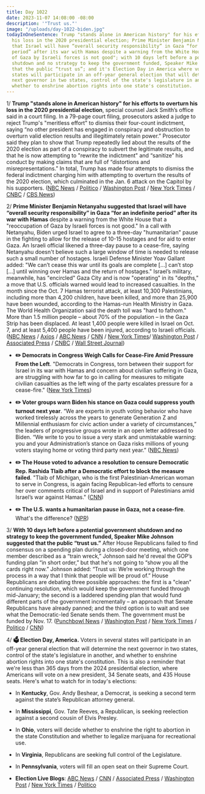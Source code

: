 ```yaml
---
title: Day 1022
date: 2023-11-07 14:08:00 -08:00
description: '"Trust us."'
image: "/uploads/day-1022-biden.jpg"
todayInOneSentence: Trump "stands alone in American history" for his efforts to overturn
  his loss in the 2020 presidential election; Prime Minister Benjamin Netanyahu suggested
  that Israel will have “overall security responsibility” in Gaza “for an indefinite
  period” after its war with Hamas despite a warning from the White House that a "reoccupation
  of Gaza by Israeli forces is not good"; with 10 days left before a potential government
  shutdown and no strategy to keep the government funded, Speaker Mike Johnson suggested
  that the public “trust us”; and it's Election Day in America where voters in several
  states will participate in an off-year general election that will determine the
  next governor in two states, control of the state's legislature in another, and
  whether to enshrine abortion rights into one state's constitution.
---
```


1/ **Trump "stands alone in American history" for his efforts to overturn his loss in the 2020 presidential election**, special counsel Jack Smith’s office said in a court filing. In a 79-page court filing, prosecutors asked a judge to reject Trump's "meritless effort" to dismiss their four-count indictment, saying “no other president has engaged in conspiracy and obstruction to overturn valid election results and illegitimately retain power.” Prosecutor said they plan to show that Trump repeatedly lied about the results of the 2020 election as part of a conspiracy to subvert the legitimate results, and that he is now attempting to "rewrite the indictment" and “sanitize” his conduct by making claims that are full of “distortions and misrepresentations.” In total, Trump has made four attempts to dismiss the federal indictment charging him with attempting to overturn the results of the 2020 election, which culminated in the Jan. 6 attack on the Capitol by his supporters. ([NBC News](https://www.nbcnews.com/politics/donald-trump/jan-6-riot-was-culmination-trump-conspiracies-overturn-2020-election-s-rcna123897) / [Politico](https://www.politico.com/news/2023/11/06/trump-special-counsel-motion-dismiss-response-00125663) / [Washington Post](https://www.washingtonpost.com/dc-md-va/2023/11/06/trump-defense-big-lie-jan-6/) / [New York Times](https://www.nytimes.com/2023/11/06/us/politics/trump-election-case-prosecutors.html) / [CNBC](https://www.cnbc.com/2023/11/06/trump-unique-in-us-history-for-alleged-crimes-jack-smith-says.html) / [CBS News](https://www.cbsnews.com/news/special-counsel-trump-motion-to-dismiss-federal-election-case-meritless/))

2/ **Prime Minister Benjamin Netanyahu suggested that Israel will have “overall security responsibility” in Gaza “for an indefinite period” after its war with Hamas** despite a warning from the White House that a "reoccupation of Gaza by Israeli forces is not good." In a call with Netanyahu, Biden urged Israel to agree to a three-day "humanitarian" pause in the fighting to allow for the release of 10-15 hostages and for aid to enter Gaza. An Israeli official likened a three-day pause to a cease-fire, saying Netanyahu doesn't believe such a large window of time is needed to release such a small number of hostages. Israeli Defense Minister Yoav Gallant added: "We can’t cease this war until its goals are complete \[...\] can’t stop \[...\] until winning over Hamas and the return of hostages." Israel’s military, meanwhile, has "encircled" Gaza City and is now "operating" in its "depths," a move that U.S. officials warned would lead to increased casualties. In the month since the Oct. 7 Hamas terrorist attack, at least 10,300 Palestinians, including more than 4,200 children, have been killed, and more than 25,900 have been wounded, according to the Hamas-run Health Ministry in Gaza. The World Health Organization said the death toll was "hard to fathom." More than 1.5 million people – about 70% of the population – in the Gaza Strip has been displaced. At least 1,400 people were killed in Israel on Oct. 7, and at least 5,400 people have been injured, according to Israeli officials. ([NBC News](https://www.nbcnews.com/news/world/live-blog/israel-hamas-war-live-updates-rcna123954) / [Axios](https://www.axios.com/2023/11/07/biden-netanayhu-gaza-hamas-ceasefire-pause-hostages) / [ABC News](https://abcnews.go.com/International/live-updates/israel-gaza-hamas/?id=104617602) / [CNN](https://www.cnn.com/middleeast/live-news/israel-hamas-war-gaza-news-11-07-23/index.html) / [New York Times](https://www.nytimes.com/live/2023/11/07/world/israel-hamas-war-gaza)/ [Washington Post](https://www.washingtonpost.com/world/2023/11/07/israel-war-news-hamas-gaza-palestine/) / [Associated Press](https://apnews.com/article/israel-hamas-war-live-updates-11-07-2023-01690c41e981827e01db463eba1e045d) / [CNBC](https://www.cnbc.com/2023/11/07/israel-hamas-war-live-updates-latest-news-on-gaza-conflict.html) / [Wall Street Journal](https://www.wsj.com/world/middle-east/netanyahu-says-israel-will-control-gaza-security-indefinitely-5979ac93))

* **✏️ Democrats in Congress Weigh Calls for Cease-Fire Amid Pressure From the Left**. "Democrats in Congress, torn between their support for Israel in its war with Hamas and concern about civilian suffering in Gaza, are struggling with how far to go in calling for measures to mitigate civilian casualties as the left wing of the party escalates pressure for a cease-fire." ([New York Times](https://www.nytimes.com/2023/11/06/us/politics/democrats-cease-fire-israel-gaza.html))

* **✏️ Voter groups warn Biden his stance on Gaza could suppress youth turnout next year**. “We are experts in youth voting behavior who have worked tirelessly across the years to generate Generation Z and Millennial enthusiasm for civic action under a variety of circumstances,” the leaders of progressive groups wrote in an open letter addressed to Biden. “We write to you to issue a very stark and unmistakable warning: you and your Administration’s stance on Gaza risks millions of young voters staying home or voting third party next year.” ([NBC News](https://www.nbcnews.com/politics/2024-election/voter-groups-warn-biden-gaza-stance-suppress-youth-turnout-year-rcna123932))

* **✏️ The House voted to advance a resolution to censure Democratic Rep. Rashida Tlaib after a Democratic effort to block the measure failed**. "Tlaib of Michigan, who is the first Palestinian-American woman to serve in Congress, is again facing Republican-led efforts to censure her over comments critical of Israel and in support of Palestinians amid Israel’s war against Hamas." ([CNN](https://www.cnn.com/2023/11/07/politics/rashida-tlaib-censure-vote/index.html))

* **✏️ The U.S. wants a humanitarian pause in Gaza, not a cease-fire**. What's the difference? ([NPR](https://www.npr.org/2023/11/06/1210992532/israel-hamas-cease-fire-humanitarian-pause))

3/ **With 10 days left before a potential government shutdown and no strategy to keep the government funded, Speaker Mike Johnson suggested that the public “trust us.”** After House Republicans failed to find consensus on a spending plan during a closed-door meeting, which one member described as a “train wreck,” Johnson said he'd reveal the GOP’s funding plan “in short order,” but that he's not going to “show you all the cards right now.” Johnson added: “Trust us: We’re working through the process in a way that I think that people will be proud of.” House Republicans are debating three possible approaches: the first is a "clean" continuing resolution, which would keep the government funded through mid-January; the second is a laddered spending plan that would fund different parts of the government incrementally – an approach that Senate Republicans have already panned; and the third option is to wait and see what the Democratic-led Senate sends them. The government must be funded by Nov. 17. ([Punchbowl News](https://punchbowl.news/newsletter/) / [Washington Post](https://www.washingtonpost.com/business/2023/11/07/congress-shutdown-house-gop-plan/) / [New York Times](https://www.nytimes.com/2023/11/07/us/politics/house-republicans-spending-shutdown.html) / [Politico](https://www.politico.com/live-updates/2023/11/07/congress/laddered-cr-censures-elections-house-00125737) / [CNN](https://www.cnn.com/2023/11/07/politics/republican-government-shutdown-strategy/index.html))

4/ **🗳️ Election Day, America.** Voters in several states will participate in an off-year general election that will determine the next governor in two states, control of the state's legislature in another, and whether to enshrine abortion rights into one state's constitution. This is also a reminder that we're less than 365 days from the 2024 presidential election, where Americans will vote on a new president, 34 Senate seats, and 435 House seats. Here's what to watch for in today's elections:

* In **Kentucky**, Gov. Andy Beshear, a Democrat, is seeking a second term against the state’s Republican attorney general.

* In **Mississippi**, Gov. Tate Reeves, a Republican, is seeking reelection against a second cousin of Elvis Presley.

* In **Ohio**, voters will decide whether to enshrine the right to abortion in the state Constitution and whether to legalize marijuana for recreational use.

* In **Virginia**, Republicans are seeking full control of the Legislature.

* In **Pennsylvania**, voters will fill an open seat on their Supreme Court.

* **Election Live Blogs**: [ABC News](https://abcnews.go.com/538/biggest-races-watch-election-day-2023/story?id=104658163) / [CNN](https://www.cnn.com/politics/live-news/election-live-updates-11-07-23/index.html) / [Associated Press](https://apnews.com/live/election-2023-live-updates) / [Washington Post](https://www.washingtonpost.com/politics/2023/11/07/election-2023-live-updates/) / [New York Times](https://www.nytimes.com/live/2023/11/07/us/election-day-2023) / [Politico](https://www.politico.com/live-updates/2023/11/07/election-day/political-ad-wars-election-day-2023-00125852)